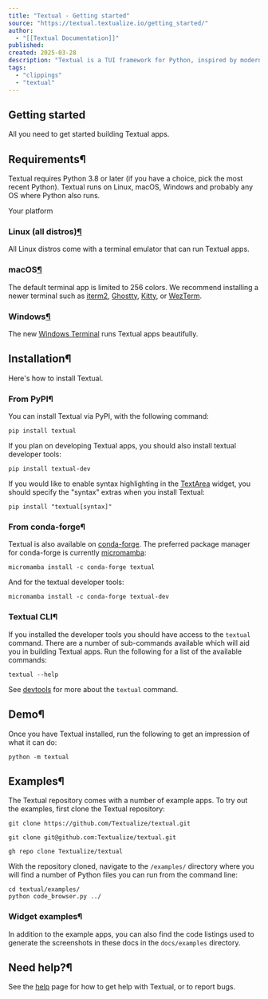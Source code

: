 ```yaml
---
title: "Textual - Getting started"
source: "https://textual.textualize.io/getting_started/"
author:
  - "[[Textual Documentation]]"
published:
created: 2025-03-28
description: "Textual is a TUI framework for Python, inspired by modern web development."
tags:
  - "clippings"
  - "textual"
---
```

## Getting started

All you need to get started building Textual apps.

## Requirements¶

Textual requires Python 3.8 or later (if you have a choice, pick the most recent Python). Textual runs on Linux, macOS, Windows and probably any OS where Python also runs.

Your platform

### Linux (all distros)[¶](https://textual.textualize.io/getting_started/#linux-all-distros "Permanent link")

All Linux distros come with a terminal emulator that can run Textual apps.

### macOS[¶](https://textual.textualize.io/getting_started/#macos "Permanent link")

The default terminal app is limited to 256 colors. We recommend installing a newer terminal such as [iterm2](https://iterm2.com/), [Ghostty](https://ghostty.org/), [Kitty](https://sw.kovidgoyal.net/kitty/), or [WezTerm](https://wezfurlong.org/wezterm/).

### Windows[¶](https://textual.textualize.io/getting_started/#windows "Permanent link")

The new [Windows Terminal](https://apps.microsoft.com/store/detail/windows-terminal/9N0DX20HK701?hl=en-gb&gl=GB) runs Textual apps beautifully.

## Installation¶

Here's how to install Textual.

### From PyPI¶

You can install Textual via PyPI, with the following command:

```
pip install textual
```

If you plan on developing Textual apps, you should also install textual developer tools:

```
pip install textual-dev
```

If you would like to enable syntax highlighting in the [TextArea](https://textual.textualize.io/widgets/text_area/) widget, you should specify the "syntax" extras when you install Textual:

```
pip install "textual[syntax]"
```

### From conda-forge¶

Textual is also available on [conda-forge](https://conda-forge.org/). The preferred package manager for conda-forge is currently [micromamba](https://mamba.readthedocs.io/en/latest/installation/micromamba-installation.html):

```
micromamba install -c conda-forge textual
```

And for the textual developer tools:

```
micromamba install -c conda-forge textual-dev
```

### Textual CLI¶

If you installed the developer tools you should have access to the `textual` command. There are a number of sub-commands available which will aid you in building Textual apps. Run the following for a list of the available commands:

```
textual --help
```

See [devtools](https://textual.textualize.io/guide/devtools/) for more about the `textual` command.

## Demo¶

Once you have Textual installed, run the following to get an impression of what it can do:

```
python -m textual
```

## Examples¶

The Textual repository comes with a number of example apps. To try out the examples, first clone the Textual repository:

```
git clone https://github.com/Textualize/textual.git
```

```
git clone git@github.com:Textualize/textual.git
```

```
gh repo clone Textualize/textual
```

With the repository cloned, navigate to the `/examples/` directory where you will find a number of Python files you can run from the command line:

```
cd textual/examples/
python code_browser.py ../
```

### Widget examples¶

In addition to the example apps, you can also find the code listings used to generate the screenshots in these docs in the `docs/examples` directory.

## Need help?¶

See the [help](https://textual.textualize.io/help/) page for how to get help with Textual, or to report bugs.